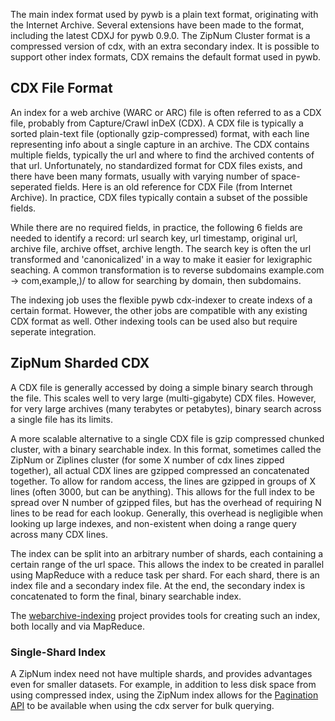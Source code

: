 The main index format used by pywb is a plain text format, originating with the Internet Archive. Several extensions have been made to the format, including the latest CDXJ for pywb 0.9.0. The ZipNum Cluster format is a compressed version of cdx, with an extra secondary index. It is possible to support other index formats, CDX remains the default format used in pywb.

## CDX File Format

An index for a web archive (WARC or ARC) file is often referred to as a CDX file, probably from Capture/Crawl inDeX (CDX). A CDX file is typically a sorted plain-text file (optionally gzip-compressed) format, with each line representing info about a single capture in an archive. The CDX contains multiple fields, typically the url and where to find the archived contents of that url. Unfortunately, no standardized format for CDX files exists, and there have been many formats, usually with varying number of space-seperated fields. Here is an old reference for CDX File (from Internet Archive). In practice, CDX files typically contain a subset of the possible fields.

While there are no required fields, in practice, the following 6 fields are needed to identify a record: url search key, url timestamp, original url, archive file, archive offset, archive length. The search key is often the url transformed and 'canonicalized' in a way to make it easier for lexigraphic seaching. A common transformation is to reverse subdomains example.com -> com,example,)/ to allow for searching by domain, then subdomains.

The indexing job uses the flexible pywb cdx-indexer to create indexs of a certain format. However, the other jobs are compatible with any existing CDX format as well. Other indexing tools can be used also but require seperate integration.

## ZipNum Sharded CDX

A CDX file is generally accessed by doing a simple binary search through the file. This scales well to very large (multi-gigabyte) CDX files. However, for very large archives (many terabytes or petabytes), binary search across a single file has its limits.

A more scalable alternative to a single CDX file is gzip compressed chunked cluster, with a binary searchable index. In this format, sometimes called the ZipNum or Ziplines cluster (for some X number of cdx lines zipped together), all actual CDX lines are gzipped compressed an concatenated together. To allow for random access, the lines are gzipped in groups of X lines (often 3000, but can be anything). This allows for the full index to be spread over N number of gzipped files, but has the overhead of requiring N lines to be read for each lookup. Generally, this overhead is negligible when looking up large indexes, and non-existent when doing a range query across many CDX lines.

The index can be split into an arbitrary number of shards, each containing a certain range of the url space. This allows the index to be created in parallel using MapReduce with a reduce task per shard. For each shard, there is an index file and a secondary index file. At the end, the secondary index is concatenated to form the final, binary searchable index. 

The [webarchive-indexing](https://github.com/ikreymer/webarchive-indexing) project provides tools for creating such an index, both locally and via MapReduce.

### Single-Shard Index

A ZipNum index need not have multiple shards, and provides advantages even for smaller datasets. 
For example, in addition to less disk space from using compressed index, using the ZipNum index allows for the [Pagination API](https://github.com/ikreymer/pywb/wiki/CDX-Server-API#pagination-api) to be available when using the cdx server for bulk querying.